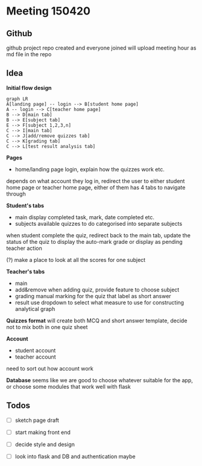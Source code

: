 ﻿# Meeting 150420

## Github
github project repo created and everyone joined
will upload meeting hour as md file in the repo

## Idea

**Initial flow design**
```mermaid
graph LR
A[landing page] -- login --> B[student home page]
A -- login --> C[teacher home page]
B --> D[main tab]
B --> E[subject tab]
E --> F[subject 1,2,3,n]
C --> I[main tab]
C --> J[add/remove quizzes tab]
C --> K[grading tab]
C --> L[test result analysis tab]
```

**Pages**

- home/landing page
login, explain how the quizzes work etc.

depends on what account they log in, redirect the user to either student home page or teacher home page, either of them has 4 tabs to navigate through


**Student's tabs**
- main
display completed task, mark, date completed etc.
- subjects
available quizzes to do categorised into separate subjects
 
 when student complete the quiz, redirect back to the main tab, update the status of the quiz to display the auto-mark grade or display as pending teacher action
 
 (?) make a place to look at all the scores for one subject

**Teacher's tabs**

- main
- add&remove
when adding quiz, provide feature to choose subject
- grading
manual marking for the quiz that label as short answer
- result
use dropdown to select what measure to use for constructing analytical graph

**Quizzes format**
will create both MCQ and short answer template, decide not to mix both in one quiz sheet

**Account**
- student account
- teacher account

need to sort out how account work

**Database**
seems like we are good to choose whatever suitable for the app, or choose some modules that work well with flask

## Todos

 - [ ] sketch page draft
 - [ ] start making front end
 - [ ] decide style and design
 - [ ] look into flask and DB and authentication maybe

